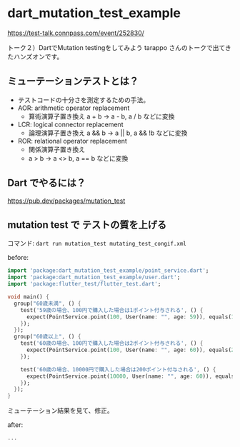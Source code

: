 # dart_mutation_test_example

https://test-talk.connpass.com/event/252830/

トーク２）DartでMutation testingをしてみよう
tarappo さんのトークで出てきたハンズオンです。

## ミューテーションテストとは？

- テストコードの十分さを測定するための手法。
- AOR: arithmetic operator replacement
  - 算術演算子置き換え
  a + b -> a - b, a / b などに変換
- LCR: logical connector replacement
  - 論理演算子置き換え
  a && b -> a || b, a && !b などに変換
- ROR: relational operator replacement
  - 関係演算子置き換え
  - a > b -> a <> b, a == b などに変換

## Dart でやるには？

https://pub.dev/packages/mutation_test


## mutation test で テストの質を上げる

コマンド: `dart run mutation_test mutating_test_congif.xml`

before:

```widget_test.dart
import 'package:dart_mutation_test_example/point_service.dart';
import 'package:dart_mutation_test_example/user.dart';
import 'package:flutter_test/flutter_test.dart';

void main() {
  group("60歳未満", () {
    test('59歳の場合、100円で購入した場合は1ポイント付与される', () {
      expect(PointService.point(100, User(name: "", age: 59)), equals(1));
    });
  });
  group("60歳以上", () {
    test('60歳の場合、100円で購入した場合は2ポイント付与される', () {
      expect(PointService.point(100, User(name: "", age: 60)), equals(2));
    });

    test('60歳の場合、10000円で購入した場合は200ポイント付与される', () {
      expect(PointService.point(10000, User(name: "", age: 60)), equals(200));
    });
  });
}
```

ミューテーション結果を見て、修正。

after:
```widget_test.dart
...
```
